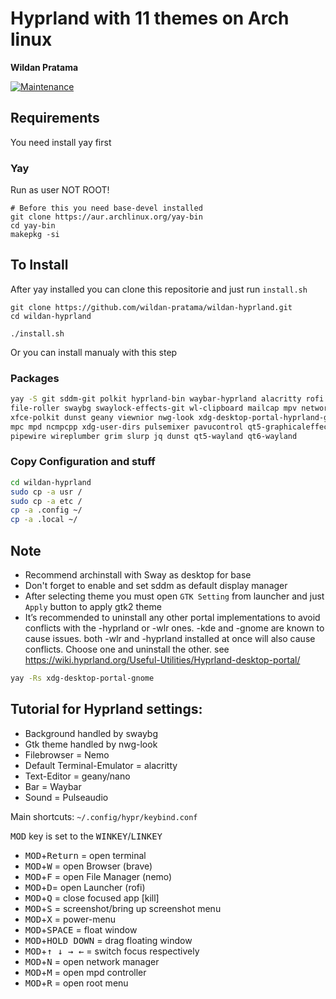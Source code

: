 # Hyprland with 11 themes on Arch linux

**Wildan Pratama**

[![Maintenance](https://img.shields.io/maintenance/yes/2022.svg)]()


## Requirements
You need install yay first

### Yay

Run as user NOT ROOT!

```
# Before this you need base-devel installed
git clone https://aur.archlinux.org/yay-bin
cd yay-bin
makepkg -si
```

## To Install
After yay installed you can clone this repositorie and just run `install.sh`

    git clone https://github.com/wildan-pratama/wildan-hyprland.git
    cd wildan-hyprland

    ./install.sh


Or you can install manualy with this step

### Packages

``` bash
yay -S git sddm-git polkit hyprland-bin waybar-hyprland alacritty rofi nemo gvfs-mtp swayidle \
file-roller swaybg swaylock-effects-git wl-clipboard mailcap mpv networkmanager-dmenu-git \
xfce-polkit dunst geany viewnior nwg-look xdg-desktop-portal-hyprland-git qt5-svg inetutils \
mpc mpd ncmpcpp xdg-user-dirs pulsemixer pavucontrol qt5-graphicaleffects qt5-quickcontrols2 \
pipewire wireplumber grim slurp jq dunst qt5-wayland qt6-wayland
```

### Copy Configuration and stuff

``` bash
cd wildan-hyprland
sudo cp -a usr /
sudo cp -a etc /
cp -a .config ~/
cp -a .local ~/
```

## Note
- Recommend archinstall with Sway as desktop for base
- Don't forget to enable and set sddm as default display manager
- After selecting theme you must open `GTK Setting` from launcher and just `Apply` button to apply gtk2 theme
- It’s recommended to uninstall any other portal implementations to avoid conflicts with the -hyprland or -wlr ones. -kde and -gnome are known to cause issues. both -wlr and -hyprland installed at once will also cause conflicts. Choose one and uninstall the other. see https://wiki.hyprland.org/Useful-Utilities/Hyprland-desktop-portal/
``` bash
yay -Rs xdg-desktop-portal-gnome
```

## Tutorial for Hyprland settings:

 - Background handled by swaybg
 - Gtk theme handled by nwg-look
 - Filebrowser = Nemo
 - Default Terminal-Emulator = alacritty
 - Text-Editor = geany/nano
 - Bar = Waybar
 - Sound = Pulseaudio

Main shortcuts: `~/.config/hypr/keybind.conf`


<kbd>MOD</kbd> key is set to the <kbd>WINKEY</kbd>/<kbd>LINKEY</kbd>

 - <kbd>MOD</kbd>+<kbd>Return</kbd> = open terminal
 - <kbd>MOD</kbd>+<kbd>W</kbd> = open Browser (brave)
 - <kbd>MOD</kbd>+<kbd>F</kbd> = open File Manager (nemo)
 - <kbd>MOD</kbd>+<kbd>D</kbd>= open Launcher (rofi)
 - <kbd>MOD</kbd>+<kbd>Q</kbd> = close focused app [kill]
 - <kbd>MOD</kbd>+<kbd>S</kbd> = screenshot/bring up screenshot menu
 - <kbd>MOD</kbd>+<kbd>X</kbd> = power-menu
 - <kbd>MOD</kbd>+<kbd>SPACE</kbd>  = float window
 - <kbd>MOD</kbd>+<kbd>HOLD DOWN</kbd> = drag floating window
 - <kbd>MOD</kbd>+<kbd>↑ ↓ → ←</kbd>  = switch focus respectively 
 - <kbd>MOD</kbd>+<kbd>N</kbd> = open network manager
 - <kbd>MOD</kbd>+<kbd>M</kbd> = open mpd controller
 - <kbd>MOD</kbd>+<kbd>R</kbd> = open root menu
 
